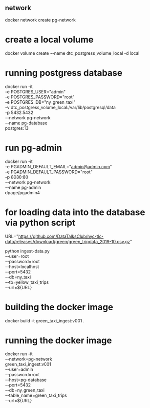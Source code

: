 ## network
docker network create pg-network
# create a local volume
docker volume create --name dtc_postgress_volume_local -d local
# running postgress database
docker run -it \
  -e POSTGRES_USER="admin" \
  -e POSTGRES_PASSWORD="root" \
  -e POSTGRES_DB="ny_green_taxi" \
  -v dtc_postgress_volume_local:/var/lib/postgresql/data \
  -p 5432:5432 \
  --network pg-network \
  --name pg-database \
  postgres:13
# run pg-admin
docker run -it\
  -e PGADMIN_DEFAULT_EMAIL="admin@admin.com"\
  -e PGADMIN_DEFAULT_PASSWORD="root"\
  -p 8080:80\
  --network pg-network\
  --name pg-admin\
  dpage/pgadmin4
# for loading data into the database via python script
URL="https://github.com/DataTalksClub/nyc-tlc-data/releases/download/green/green_tripdata_2019-10.csv.gz"

python ingest-data.py \
  --user=root \
  --password=root \
  --host=localhost \
  --port=5432 \
  --db=ny_taxi \
  --tb=yellow_taxi_trips \
  --url=${URL}

# building the docker image
docker build -t green_taxi_ingest:v001 .
# running the docker image
docker run -it \
  --network=pg-network \
  green_taxi_ingest:v001 \
    --user=admin \
    --password=root \
    --host=pg-database \
    --port=5432 \
    --db=ny_green_taxi \
    --table_name=green_taxi_trips \
    --url=${URL}
